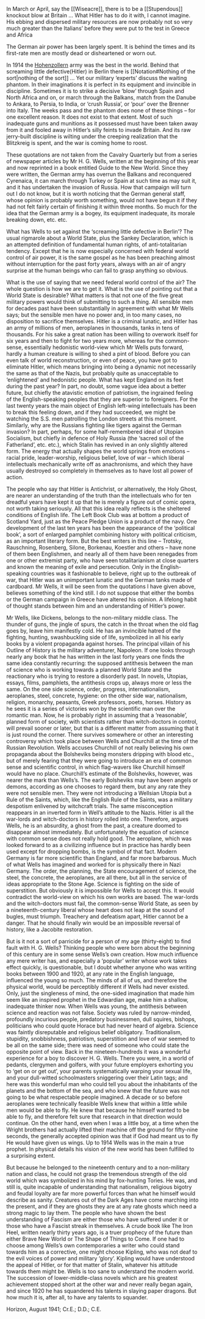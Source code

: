 In March or April, say the [[Wiseacre]], there is to be a [[Stupendous]] knockout blow at Britain … What Hitler has to do it with, I cannot imagine. His ebbing and dispersed military resources are now probably not so very much greater than the Italians’ before they were put to the test in Greece and Africa

The German air power has been largely spent. It is behind the times and its first-rate men are mostly dead or disheartened or worn out.

In 1914 the [Hohenzollern](https://en.wikipedia.org/wiki/House_of_Hohenzollern) army was the best in the world. Behind that screaming little defective(Hitler) in Berlin there is [[Notation#Nothing of the sort|nothing of the sort]] … Yet our military ‘experts’ discuss the waiting phantom. In their imaginations it is perfect in its equipment and invincible in discipline. Sometimes it is to strike a decisive ‘blow’ through Spain and North Africa and on, or march through the Balkans, match from the Danube to Ankara, to Persia, to India, or ‘crush Russia’, or ‘pour’ over the Brenner into Italy. The weeks pass and the phantom does none of these things – for one excellent reason. It does not exist to that extent. Most of such inadequate guns and munitions as it possessed must have been taken away from it and fooled away in Hitler’s silly feints to invade Britain. And its raw jerry-built discipline is wilting under the creeping realization that the Blitzkreig is spent, and the war is coming home to roost.

These quotations are not taken from the Cavalry Quarterly but from a series of newspaper articles by Mr H. G. Wells, written at the beginning of this year and now reprinted in a book entitled Guide to the New World. Since they were written, the German army has overrun the Balkans and reconquered Cyrenaica, it can march through Turkey or Spain at such time as may suit it, and it has undertaken the invasion of Russia. How that campaign will turn out I do not know, but it is worth noticing that the German general staff, whose opinion is probably worth something, would not have begun it if they had not felt fairly certain of finishing it within three months. So much for the idea that the German army is a bogey, its equipment inadequate, its morale breaking down, etc. etc.

What has Wells to set against the ‘screaming little defective in Berlin’? The usual rigmarole about a World State, plus the Sankey Declaration, which is an attempted definition of fundamental human rights, of anti-totalitarian tendency. Except that he is now especially concerned with federal world control of air power, it is the same gospel as he has been preaching almost without interruption for the past forty years, always with an air of angry surprise at the human beings who can fail to grasp anything so obvious.

What is the use of saying that we need federal world control of the air? The whole question is how we are to get it. What is the use of pointing out that a World State is desirable? What matters is that not one of the five great military powers would think of submitting to such a thing. All sensible men for decades past have been substantially in agreement with what Mr Wells says; but the sensible men have no power and, in too many cases, no disposition to sacrifice themselves. Hitler is a criminal lunatic, and Hitler has an army of millions of men, aeroplanes in thousands, tanks in tens of thousands. For his sake a great nation has been willing to overwork itself for six years and then to fight for two years more, whereas for the common-sense, essentially hedonistic world-view which Mr Wells puts forward, hardly a human creature is willing to shed a pint of blood. Before you can even talk of world reconstruction, or even of peace, you have got to eliminate Hitler, which means bringing into being a dynamic not necessarily the same as that of the Nazis, but probably quite as unacceptable to ‘enlightened’ and hedonistic people. What has kept England on its feet during the past year? In part, no doubt, some vague idea about a better future, but chiefly the atavistic emotion of patriotism, the ingrained feeling of the English-speaking peoples that they are superior to foreigners. For the last twenty years the main object of English left-wing intellectuals has been to break this feeling down, and if they had succeeded, we might be watching the S.S. men patrolling the London streets at this moment. Similarly, why are the Russians fighting like tigers against the German invasion? In part, perhaps, for some half-remembered ideal of Utopian Socialism, but chiefly in defence of Holy Russia (the ‘sacred soil of the Fatherland’, etc. etc.), which Stalin has revived in an only slightly altered form. The energy that actually shapes the world springs from emotions – racial pride, leader-worship, religious belief, love of war – which liberal intellectuals mechanically write off as anachronisms, and which they have usually destroyed so completely in themselves as to have lost all power of action.

The people who say that Hitler is Antichrist, or alternatively, the Holy Ghost, are nearer an understanding of the truth than the intellectuals who for ten dreadful years have kept it up that he is merely a figure out of comic opera, not worth taking seriously. All that this idea really reflects is the sheltered conditions of English life. The Left Book Club was at bottom a product of Scotland Yard, just as the Peace Pledge Union is a product of the navy. One development of the last ten years has been the appearance of the ‘political book’, a sort of enlarged pamphlet combining history with political criticism, as an important literary form. But the best writers in this line – Trotsky, Rauschning, Rosenberg, Silone, Borkenau, Koestler and others – have none of them been Englishmen, and nearly all of them have been renegades from one or other extremist party, who have seen totalitarianism at close quarters and known the meaning of exile and persecution. Only in the English-speaking countries was it fashionable to believe, right up to the outbreak of war, that Hitler was an unimportant lunatic and the German tanks made of cardboard. Mr Wells, it will be seen from the quotations I have given above, believes something of the kind still. I do not suppose that either the bombs or the German campaign in Greece have altered his opinion. A lifelong habit of thought stands between him and an understanding of Hitler’s power.

Mr Wells, like Dickens, belongs to the non-military middle class. The thunder of guns, the jingle of spurs, the catch in the throat when the old flag goes by, leave him manifestly cold. He has an invincible hatred of the fighting, hunting, swashbuckling side of life, symbolized in all his early books by a violent propaganda against horses. The principal villain of his Outline of History is the military adventurer, Napoleon. If one looks through nearly any book that he has written in the last forty years one finds the same idea constantly recurring: the supposed antithesis between the man of science who is working towards a planned World State and the reactionary who is trying to restore a disorderly past. In novels, Utopias, essays, films, pamphlets, the antithesis crops up, always more or less the same. On the one side science, order, progress, internationalism, aeroplanes, steel, concrete, hygiene: on the other side war, nationalism, religion, monarchy, peasants, Greek professors, poets, horses. History as he sees it is a series of victories won by the scientific man over the romantic man. Now, he is probably right in assuming that a ‘reasonable’, planned form of society, with scientists rather than witch-doctors in control, will prevail sooner or later, but that is a different matter from assuming that it is just round the corner. There survives somewhere or other an interesting controversy which took place between Wells and Churchill at the time of the Russian Revolution. Wells accuses Churchill of not really believing his own propaganda about the Bolsheviks being monsters dripping with blood etc., but of merely fearing that they were going to introduce an era of common sense and scientific control, in which flag-wavers like Churchill himself would have no place. Churchill’s estimate of the Bolsheviks, however, was nearer the mark than Wells’s. The early Bolsheviks may have been angels or demons, according as one chooses to regard them, but any any rate they were not sensible men. They were not introducing a Wellsian Utopia but a Rule of the Saints, which, like the English Rule of the Saints, was a military despotism enlivened by witchcraft trials. The same misconception reappears in an inverted form in Well’s attitude to the Nazis. Hitler is all the war-lords and witch-doctors in history rolled into one. Therefore, argues Wells, he is an absurdity, a ghost from the past, a creature doomed to disappear almost immediately. But unfortunately the equation of science with common sense does not really hold good. The aeroplane, which was looked forward to as a civilizing influence but in practice has hardly been used except for dropping bombs, is the symbol of that fact. Modern Germany is far more scientific than England, and far more barbarous. Much of what Wells has imagined and worked for is physically there in Nazi Germany. The order, the planning, the State encouragement of science, the steel, the concrete, the aeroplanes, are all there, but all in the service of ideas appropriate to the Stone Age. Science is fighting on the side of superstition. But obviously it is impossible for Wells to accept this. It would contradict the world-view on which his own works are based. The war-lords and the witch-doctors must fail, the common-sense World State, as seen by a nineteenth-century liberal whose heart does not leap at the sound of bugles, must triumph. Treachery and defeatism apart, Hitler cannot be a danger. That he should finally win would be an impossible reversal of history, like a Jacobite restoration.

But is it not a sort of parricide for a person of my age (thirty-eight) to find fault with H. G. Wells? Thinking people who were born about the beginning of this century are in some sense Wells’s own creation. How much influence any mere writer has, and especially a ‘popular’ writer whose work takes effect quickly, is questionable, but I doubt whether anyone who was writing books between 1900 and 1920, at any rate in the English language, influenced the young so much. The minds of all of us, and therefore the physical world, would be perceptibly different if Wells had never existed. Only, just the singleness of mind, the one-sided imagination that made him seem like an inspired prophet in the Edwardian age, make him a shallow, inadequate thinker now. When Wells was young, the antithesis between science and reaction was not false. Society was ruled by narrow-minded, profoundly incurious people, predatory businessmen, dull squires, bishops, politicians who could quote Horace but had never heard of algebra. Science was faintly disreputable and religious belief obligatory. Traditionalism, stupidity, snobbishness, patriotism, superstition and love of war seemed to be all on the same side; there was need of someone who could state the opposite point of view. Back in the nineteen-hundreds it was a wonderful experience for a boy to discover H. G. Wells. There you were, in a world of pedants, clergymen and golfers, with your future employers exhorting you to ‘get on or get out’, your parents systematically warping your sexual life, and your dull-witted schoolmasters sniggering over their Latin tags; and here was this wonderful man who could tell you about the inhabitants of the planets and the bottom of the sea, and who knew that the future was not going to be what respectable people imagined. A decade or so before aeroplanes were technically feasible Wells knew that within a little while men would be able to fly. He knew that because he himself wanted to be able to fly, and therefore felt sure that research in that direction would continue. On the other hand, even when I was a little boy, at a time when the Wright brothers had actually lifted their machine off the ground for fifty-nine seconds, the generally accepted opinion was that if God had meant us to fly He would have given us wings. Up to 1914 Wells was in the main a true prophet. In physical details his vision of the new world has been fulfilled to a surprising extent.

But because he belonged to the nineteenth century and to a non-military nation and class, he could not grasp the tremendous strength of the old world which was symbolized in his mind by fox-hunting Tories. He was, and still is, quite incapable of understanding that nationalism, religious bigotry and feudal loyalty are far more powerful forces than what he himself would describe as sanity. Creatures out of the Dark Ages have come marching into the present, and if they are ghosts they are at any rate ghosts which need a strong magic to lay them. The people who have shown the best understanding of Fascism are either those who have suffered under it or those who have a Fascist streak in themselves. A crude book like The Iron Heel, written nearly thirty years ago, is a truer prophecy of the future than either Brave New World or The Shape of Things to Come. If one had to choose among Wells’s own contemporaries a writer who could stand towards him as a corrective, one might choose Kipling, who was not deaf to the evil voices of power and military ‘glory’. Kipling would have understood the appeal of Hitler, or for that matter of Stalin, whatever his attitude towards them might be. Wells is too sane to understand the modern world. The succession of lower-middle-class novels which are his greatest achievement stopped short at the other war and never really began again, and since 1920 he has squandered his talents in slaying paper dragons. But how much it is, after all, to have any talents to squander.

Horizon, August 1941; Cr.E.; D.D.; C.E.